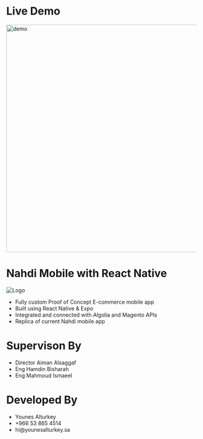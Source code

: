 # Live Demo

<img src="https://github.com/younes-alturkey/nahdi-mobile-rn-algolia/blob/master/demo.gif" height="600" alt="demo"/>

# Nahdi Mobile with React Native

![Logo](https://github.com/younes-alturkey/nahdi-mobile-rn-algolia/blob/master/nahdi-logo.png)

<ul>
<li>Fully custom Proof of Concept E-commerce mobile app</li>
<li>Built using React Native & Expo</li>
<li>Integrated and connected with Algolia and Magento APIs</li>
<li>Replica of current Nahdi mobile app</li>
</ul>

# Supervison By

<ul>
<li>Director Aiman Alsaggaf</li>
<li>Eng Hamdin Bisharah</li>
<li>Eng Mahmoud Ismaeel</li>
</ul>

# Developed By

<ul>
<li>Younes Alturkey</li>
<li>+966 53 865 4514</li>
<li>hi@younesalturkey.sa</li>
</ul>
